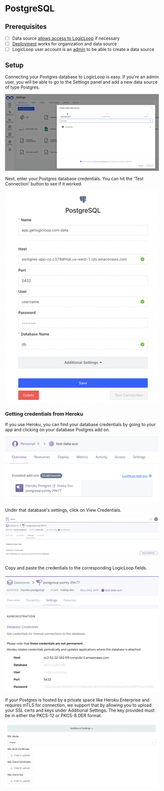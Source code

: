# PostgreSQL

## Prerequisites

* [ ] Data source [allows access to LogicLoop](../data-sources/deployment-options.md) if necessary
* [ ] [Deployment](../data-sources/deployment-options.md) works for organization and data source
* [ ] LogicLoop user account is an [admin](../../teams/groups-and-permissions.md) to be able to create a data source

## Setup

Connecting your Postgres database to LogicLoop is easy. If you're an admin user, you will be able to go to the Settings panel and add a new data source of type Postgres.

![](<../../.gitbook/assets/Screen Shot 2022-02-08 at 6.43.12 PM.png>)

Next, enter your Postgres database credentials. You can hit the 'Test Connection' button to see if it worked.

![](<../../.gitbook/assets/Screen Shot 2022-05-25 at 10.00.37 AM.png>)

### Getting credentials from Heroku

If you use Heroku, you can find your database credentials by going to your app and clicking on your database Postgres add on.

![](<../../.gitbook/assets/Screen Shot 2022-02-08 at 6.55.01 PM.png>)

Under that database's settings, click on View Credentials.

![](<../../.gitbook/assets/Screen Shot 2022-02-08 at 6.55.38 PM.png>)

Copy and paste the credentials to the corresponding LogicLoop fields.

![](<../../.gitbook/assets/Untitled - 2022-02-08T185732.876.png>)

If your Postgres is hosted by a private space like Heroku Enterprise and requires mTLS for connection, we support that by allowing you to upload your SSL certs and keys under Additional Settings. The key provided must be in either the PKCS-12 or PKCS-8 DER format.

![](<../../.gitbook/assets/Screen Shot 2022-05-11 at 5.31.13 PM.png>)
